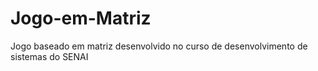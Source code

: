 # Jogo-em-Matriz
Jogo baseado em matriz desenvolvido no curso de desenvolvimento de sistemas do SENAI
